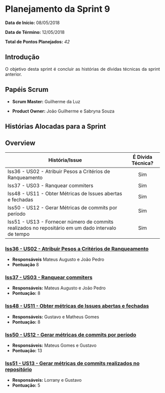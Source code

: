 # Planejamento da Sprint 9

**Data de Início:** 08/05/2018

**Data de Término:** 12/05/2018

**Total de Pontos Planejados:** _42_



## Introdução
<p align = "justify"> O objetivo desta sprint é concluir as histórias de dívidas técnicas da sprint anterior.</p>

## Papéis Scrum

* **Scrum Master:** Guilherme da Luz

* **Product Owner:** João Guilherme e Sabryna Souza

## Histórias Alocadas para a Sprint
## Overview
| História/Issue | É Dívida Técnica? |
| -------- | :----: |
| Iss36 - US02 - Atribuir Pesos a Critérios de Ranqueamento | Sim |
| Iss37 - US03 - Ranquear commiters | Sim |
| Iss48 - US11 - Obter Métricas de Issues abertas e fechadas | Sim |
| Iss50 - US12 - Gerar Métricas de commits por período | Sim |
| Iss51 - US13 - Fornecer número de commits realizados no repositário em um dado intervalo de tempo | Sim |

### [Iss36 - US02 - Atribuir Pesos a Critérios de Ranqueamento](https://github.com/fga-gpp-mds/2018.1-Cardinals/issues/36)
* **Responsáveis** Mateus Augusto e João Pedro
* **Pontuação** 8

### [Iss37 - US03 - Ranquear commiters](https://github.com/fga-gpp-mds/2018.1-Cardinals/issues/37)
* **Responsáveis:** Mateus Augusto e João Pedro
* **Pontuação:** 8

### [Iss48 - US11 - Obter métricas de Issues abertas e fechadas](https://github.com/fga-gpp-mds/2018.1-Cardinals/issues/48)
* **Responsáveis:** Gustavo e Matheus Gomes
* **Pontuação:** 8

### [Iss50 - US12 - Gerar métricas de commits por período](https://github.com/fga-gpp-mds/2018.1-Cardinals/issues/50)
* **Responsáveis:** Mateus Gomes e Gustavo
* **Pontuação:** 13

### [Iss51 - US13 - Gerar métricas de commits realizados no repositório](https://github.com/fga-gpp-mds/2018.1-Cardinals/issues/51)
* **Responsáveis:** Lorrany e Gustavo
* **Pontuação:** 5
